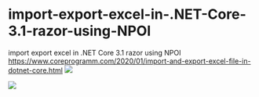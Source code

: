 # import-export-excel-in-.NET-Core-3.1-razor-using-NPOI
import export excel in .NET Core 3.1 razor using NPOI
https://www.coreprogramm.com/2020/01/import-and-export-excel-file-in-dotnet-core.html
<img src="https://1.bp.blogspot.com/-tF6CJLEBZrQ/XiyS31ksO-I/AAAAAAAABPk/4wsrBXkSIX0acCYNf_8TTHHTyntkwTw5QCLcBGAsYHQ/s1600/CoreProgramm_importexcel_dotnetcore_3.PNG"/>

<img src="https://1.bp.blogspot.com/-t4ABUbaXHp8/XiyaclPDoqI/AAAAAAAABP0/KBB_tyTZuCYGrQVud_K3Or34oendzqmGQCLcBGAsYHQ/s1600/CoreProgramm_importexcel_dotnetcore_5.gif"/>
